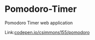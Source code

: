 # Pomodoro-Timer
Pomodoro Timer web application 

Link:<a href="https://codepen.io/csimmons155/full/PzgEby/">codepen.io/csimmons155/pomodoro</a>
